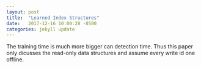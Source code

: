 ```yaml
---
layout: post
title:  "Learned Index Structures"
date:   2017-12-16 10:00:28 -0500
categories: jekyll update
---
```

The training time is much more bigger can detection time. Thus this paper only dicusses the read-only data structures and assume every write id one offline.
